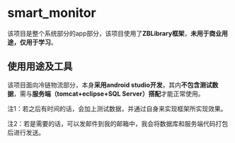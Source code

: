 # smart_monitor
该项目是整个系统部分的app部分，该项目使用了**ZBLibrary框架**，**未用于商业用途，仅用于学习**。

## 使用用途及工具
该项目面向冷链物流部分，本身**采用android studio开发**，其内**不包含测试数据**，需与**服务端（tomcat+eclipse+SQL Server）搭配**才能正常使用。

注1：若之后有时间的话，会加上测试数据，并通过自身来实现框架所实现效果。

注2：若是需要的话，可以发邮件到我的邮箱中，我会将数据库和服务端代码打包后进行发送。

